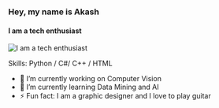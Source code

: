 ### Hey, my name is Akash
#### I am a tech enthusiast 
![I am a tech enthusiast ](https://scontent.fdac11-2.fna.fbcdn.net/v/t1.6435-9/71663281_456092208587886_5168134551003725824_n.jpg?_nc_cat=110&ccb=1-5&_nc_sid=19026a&_nc_ohc=QgY6vzqzp_EAX-JznyU&_nc_ht=scontent.fdac11-2.fna&oh=a570a0983c27b27b3eea696b29e7a5c6&oe=6196DE9F)


Skills: Python / C#/ C++ / HTML 

- 🔭 I’m currently working on Computer Vision  
- 🌱 I’m currently learning Data Mining and AI 
- ⚡ Fun fact: I am a graphic designer and I love to play guitar  



